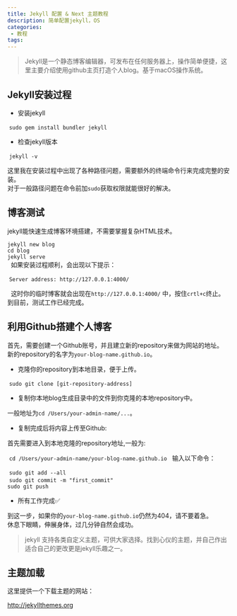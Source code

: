 ```yaml
---
title: Jekyll 配置 & Next 主题教程
description: 简单配置jekyll，OS
categories:
 - 教程
tags:
---
```


> Jekyll是一个静态博客编辑器，可发布在任何服务器上，操作简单便捷，这里主要介绍使用github主页打造个人blog。基于macOS操作系统。

<!-- more -->

## Jekyll安装过程

* 安装jekyll

  `sudo gem install bundler jekyll`

* 检查jekyll版本

  `jekyll -v`

这里我在安装过程中出现了各种路径问题，需要额外的终端命令行来完成完整的安装。  
对于一般路径问题在命令前加`sudo`获取权限就能很好的解决。


## 博客测试

jekyll能快速生成博客环境搭建，不需要掌握复杂HTML技术。

  `jekyll new blog`  
  `cd blog`  
  `jekyll serve`  
  
如果安装过程顺利，会出现以下提示：
  
  `Server address: http://127.0.0.1:4000/`  

  
这时你的临时博客就会出现在`http://127.0.0.1:4000/` 中，按住`crtl+c`终止。  
到目前，测试工作已经完成。


## 利用Github搭建个人博客

首先，需要创建一个Github账号，并且建立新的repository来做为网站的地址。  
新的repository的名字为`your-blog-name.github.io`。  

* 克隆你的repository到本地目录，便于上传。

  `sudo git clone [git-repository-address]`
  
* 复制你本地blog生成目录中的文件到你克隆的本地repository中。

一般地址为`cd /Users/your-admin-name/...`。

* 复制完成后将内容上传至Github:  

首先需要进入到本地克隆的repository地址,一般为:  

  `cd /Users/your-admin-name/your-blog-name.github.io`
  
输入以下命令：

  `sudo git add --all`  
  `sudo git commit -m "first_commit"`  
  `sudo git push`  

 
* 所有工作完成✅

到这一步，如果你的`your-blog-name.github.io`仍然为404，请不要着急。   
休息下眼睛，伸展身体，过几分钟自然会成功。  

> jekyll 支持各类自定义主题，可供大家选择。找到心仪的主题，并自己作出适合自己的更改更是jekyll乐趣之一。

## 主题加载

这里提供一个下载主题的网站：

http://jekyllthemes.org

